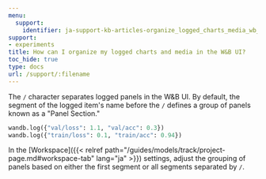 ```yaml
---
menu:
  support:
    identifier: ja-support-kb-articles-organize_logged_charts_media_wb_ui
support:
- experiments
title: How can I organize my logged charts and media in the W&B UI?
toc_hide: true
type: docs
url: /support/:filename
---
```


The `/` character separates logged panels in the W&B UI. By default, the segment of the logged item's name before the `/` defines a group of panels known as a "Panel Section."

```python
wandb.log({"val/loss": 1.1, "val/acc": 0.3})
wandb.log({"train/loss": 0.1, "train/acc": 0.94})
```

In the [Workspace]({{< relref path="/guides/models/track/project-page.md#workspace-tab" lang="ja" >}}) settings, adjust the grouping of panels based on either the first segment or all segments separated by `/`.